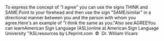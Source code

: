To express the concept of "I agree" you can use the signs THINK and SAME.Point to your forehead and then use the sign "SAME/similar" in a directional 
manner between you and the person with whom you agree.Here's an example of "I think the same as you."Also see:AGREEYou can learnAmerican Sign Language (ASL)online at American Sign Language University ™ASLresources by Lifeprint.com  ©  Dr. William Vicars